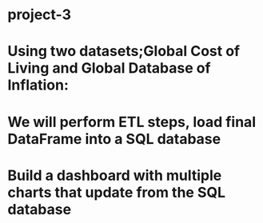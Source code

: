 # project-3
# Using two datasets;Global Cost of Living and Global Database of Inflation:
# We will perform ETL steps, load final DataFrame into a SQL database
# Build a dashboard with multiple charts that update from the SQL database
